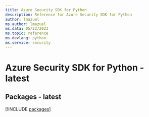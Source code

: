 ```yaml
---
title: Azure Security SDK for Python
description: Reference for Azure Security SDK for Python
author: lmazuel
ms.author: lmazuel
ms.data: 05/22/2023
ms.topic: reference
ms.devlang: python
ms.service: security
---
```

# Azure Security SDK for Python - latest
## Packages - latest
[!INCLUDE [packages](security-index.md)]
